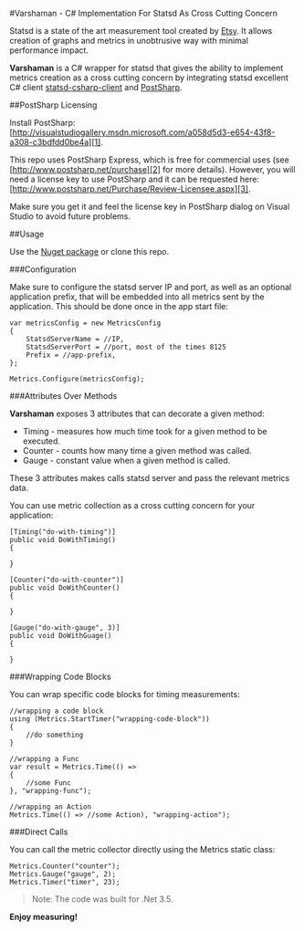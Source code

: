 ﻿#Varshaman - C# Implementation For Statsd As Cross Cutting Concern

Statsd is a state of the art measurement tool created by [Etsy]. It allows creation of graphs and metrics in unobtrusive way with minimal performance impact.

**Varshaman** is a C# wrapper for statsd that gives the ability to implement metrics creation as a cross cutting concern by integrating statsd excellent C# client [statsd-csharp-client] and [PostSharp].

##PostSharp Licensing

Install PostSharp: [http://visualstudiogallery.msdn.microsoft.com/a058d5d3-e654-43f8-a308-c3bdfdd0be4a][1].

This repo uses PostSharp Express, which is free for commercial uses (see [http://www.postsharp.net/purchase][2] for more details). However, you will need a license key to use PostSharp and it can be requested here: [http://www.postsharp.net/Purchase/Review-Licensee.aspx][3].

Make sure you get it and feel the license key in PostSharp dialog on Visual Studio to avoid future problems. 

##Usage

Use the [Nuget package] or clone this repo.

###Configuration

Make sure to configure the statsd server IP and port, as well as an optional application prefix, that will be embedded into all metrics sent by the application. This should be done once in the app start file:

	var metricsConfig = new MetricsConfig
	{
		StatsdServerName = //IP,
		StatsdServerPort = //port, most of the times 8125
		Prefix = //app-prefix,
	};

	Metrics.Configure(metricsConfig);

###Attributes Over Methods

**Varshaman** exposes 3 attributes that can decorate a given method:

+ Timing - measures how much time took for a given method to be executed.
+ Counter - counts how many time a given method was called.
+ Gauge - constant value when a given method is called.

These 3 attributes makes calls statsd server and pass the relevant metrics data. 

You can use metric collection as a cross cutting concern for your application:

	[Timing("do-with-timing")]
	public void DoWithTiming()
	{

	}

	[Counter("do-with-counter")]
	public void DoWithCounter()
	{

	}

	[Gauge("do-with-gauge", 3)]
	public void DoWithGuage()
	{

	}

###Wrapping Code Blocks

You can wrap specific code blocks for timing measurements:

	//wrapping a code block
	using (Metrics.StartTimer("wrapping-code-block"))
	{
		//do something
	}

	//wrapping a Func
	var result = Metrics.Time(() =>
	{
		//some Func
	}, "wrapping-func");

	//wrapping an Action
	Metrics.Time(() => //some Action), "wrapping-action");

###Direct Calls

You can call the metric collector directly using the Metrics static class:

	Metrics.Counter("counter");
	Metrics.Gauge("gauge", 2);
	Metrics.Timer("timer", 23);

>Note: The code was built for .Net 3.5.

**Enjoy measuring!**

[Nuget package]: https://nuget.org/packages/Varshaman/
[Etsy]: https://github.com/etsy/statsd/
[statsd-csharp-client]: https://github.com/goncalopereira/statsd-csharp-client
[PostSharp]: http://www.postsharp.net/
[1]: http://visualstudiogallery.msdn.microsoft.com/a058d5d3-e654-43f8-a308-c3bdfdd0be4a
[2]: http://www.postsharp.net/purchase
[3]: http://www.postsharp.net/Purchase/Review-Licensee.aspx
